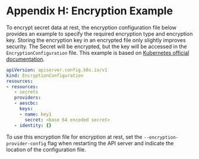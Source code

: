 # Appendix H: Encryption Example

To encrypt secret data at rest, the encryption configuration file below provides an example to specify the required encryption type and encryption key. Storing the encryption key in an encrypted file only slightly improves security. The Secret will be encrypted, but the key will be accessed in the `EncryptionConfiguration` file. This example is based on [Kubernetes official documentation](https://kubernetes.io/docs/tasks/administer-cluster/encrypt-data/).

```yaml
apiVersion: apiserver.config.k8s.io/v1
kind: EncryptionConfiguration
resources:
- resources:
   - secrets
   providers:
   - aescbc:
     keys:
     - name: key1
       secret: <base 64 encoded secret>
   - identity: {}
```

To use this encryption file for encryption at rest, set the `--encryption-provider-config` flag when restarting the API server and indicate the location of the configuration file.